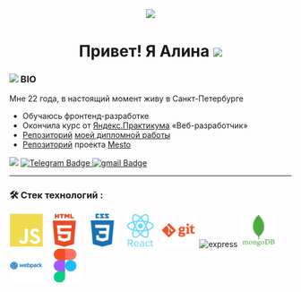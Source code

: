 <div id="header" align="center">
  <img src="https://media.giphy.com/media/v1.Y2lkPTc5MGI3NjExajY2MW04NGMwdmZpMXJld2lvcXJpMmpsMDNsNnVwYzd2Y3R0OTRjdCZlcD12MV9pbnRlcm5hbF9naWZfYnlfaWQmY3Q9cw/hiJ9ypGI5tIKdwKoK2/giphy.gif" width="200"/>
</div>
<h1 align="center">
  Привет! Я Алина
  <img src="https://media.giphy.com/media/hvRJCLFzcasrR4ia7z/giphy.gif" width="30px"/>
</h1>
<h3>
  <img src="https://media.giphy.com/media/5jUAT1pNAgRfc3Ev4M/giphy.gif" width="30px"/>
  BIO
</h3>
Мне 22 года, в настоящий момент живу в Санкт-Петербурге

- Обучаюсь фронтенд-разработке
- Окончила курс от [Яндекс.Практикума](https://practicum.yandex.ru/) &laquo;Веб-разработчик&raquo;
- [Репозиторий](https://github.com/KindofShuga/movies-explorer-frontend) [моей дипломной работы](https://movies-explorer.alinat.nomoredomains.monster/)
- [Репозиторий](https://github.com/KindofShuga/movies-explorer-api) проекта [Mesto](https://movies-explorer.alinat.nomoredomains.monster)

<div id="badges">
  <img src="https://media.giphy.com/media/McsUx1K5XmZJfDzaoE/giphy.gif" width="35px"/>
  <a href="https://t.me/kindofshuga">
    <img src="https://img.shields.io/badge/telegram-white?style=for-the-badge&logo=telegram&logoColor=blue" alt="Telegram Badge"/>
  </a>
  <a href="mailto:alina.trubitsyna00@gmail.com">
    <img src="https://img.shields.io/badge/gmail-white?style=for-the-badge&logo=gmail&logoColor=red" alt="gmail Badge"/>
  </a>
</div>

---

### :hammer_and_wrench: Стек технологий :
<div>
  <img src="https://github.com/devicons/devicon/blob/master/icons/javascript/javascript-plain.svg" title="JavaScript" alt="JavaScript" width="60" height="60"/>&nbsp;
  <img src="https://github.com/devicons/devicon/blob/master/icons/html5/html5-plain-wordmark.svg" title="HTML" alt="HTML" width="60" height="60"/>&nbsp;
  <img src="https://github.com/devicons/devicon/blob/master/icons/css3/css3-plain-wordmark.svg" title="CSS" alt="CSS" width="60" height="60"/>&nbsp;
  <img src="https://github.com/devicons/devicon/blob/master/icons/react/react-original-wordmark.svg" title="react" alt="react" width="60" height="60"/>&nbsp;
  <img src="https://github.com/devicons/devicon/blob/master/icons/git/git-plain-wordmark.svg" title="git" alt="git" width="60" height="60"/>&nbsp;
  <img src="https://adware-technologies.s3.amazonaws.com/uploads/technology/thumbnail/20/express-js.png" title="express" alt="express" width="60" height="60"/>&nbsp;
  <img src="https://github.com/devicons/devicon/blob/master/icons/mongodb/mongodb-plain-wordmark.svg" title="mongodb" alt="mongodb" width="60" height="60"/>&nbsp;
  <img src="https://github.com/devicons/devicon/blob/master/icons/webpack/webpack-plain-wordmark.svg" title="webpack" alt="webpack" width="60" height="60"/>&nbsp;
  <img src="https://github.com/devicons/devicon/blob/master/icons/figma/figma-original.svg" title="figma" alt="figma" width="60" height="60"/>&nbsp;
</div>
<!--
**KindofShuga/KindofShuga** is a ✨ _special_ ✨ repository because its `README.md` (this file) appears on your GitHub profile.

Here are some ideas to get you started:

- 🔭 I’m currently working on ...
- 🌱 I’m currently learning ...
- 👯 I’m looking to collaborate on ...
- 🤔 I’m looking for help with ...
- 💬 Ask me about ...
- 📫 How to reach me: ...
- 😄 Pronouns: ...
- ⚡ Fun fact: ...
-->
